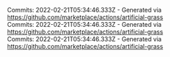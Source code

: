 Commits: 2022-02-21T05:34:46.333Z - Generated via https://github.com/marketplace/actions/artificial-grass
<br>
Commits: 2022-02-21T05:34:46.333Z - Generated via https://github.com/marketplace/actions/artificial-grass
<br>
Commits: 2022-02-21T05:34:46.333Z - Generated via https://github.com/marketplace/actions/artificial-grass
<br>

